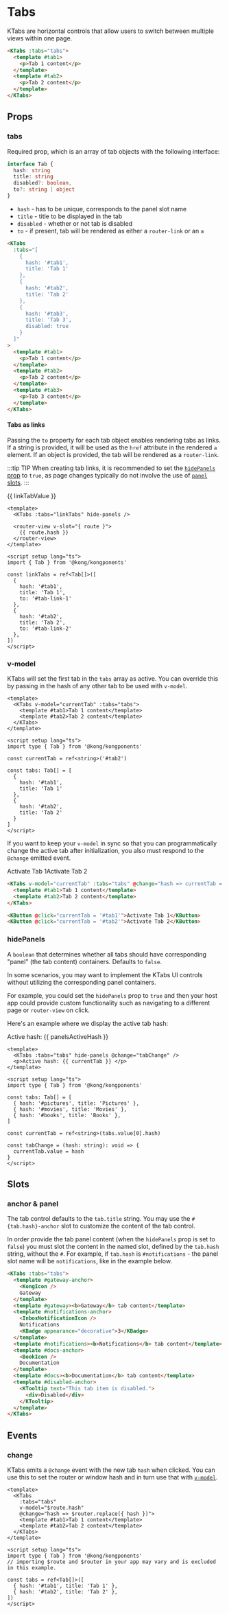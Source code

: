 # Tabs

KTabs are horizontal controls that allow users to switch between multiple views within one page.

<KTabs :tabs="tabs">
  <template #tab1>
    <p>Tab 1 content</p>
  </template>
  <template #tab2>
    <p>Tab 2 content</p>
  </template>
</KTabs>

```html
<KTabs :tabs="tabs">
  <template #tab1>
    <p>Tab 1 content</p>
  </template>
  <template #tab2>
    <p>Tab 2 content</p>
  </template>
</KTabs>
```

## Props

### tabs

Required prop, which is an array of tab objects with the following interface:

```ts
interface Tab {
  hash: string
  title: string
  disabled?: boolean,
  to?: string | object
}
```

* `hash` - has to be unique, corresponds to the panel slot name
* `title` - title to be displayed in the tab
* `disabled` - whether or not tab is disabled
* `to` - if present, tab will be rendered as either a `router-link` or an `a`

<KTabs :tabs="tabsWithDisabled">
  <template #tab1>
    <p>Tab 1 content</p>
  </template>
  <template #tab2>
    <p>Tab 2 content</p>
  </template>
</KTabs>

```html
<KTabs
  :tabs="[
    {
      hash: '#tab1',
      title: 'Tab 1'
    },
    {
      hash: '#tab2',
      title: 'Tab 2'
    },
    {
      hash: '#tab3',
      title: 'Tab 3',
      disabled: true
    }
  ]"
>
  <template #tab1>
    <p>Tab 1 content</p>
  </template>
  <template #tab2>
    <p>Tab 2 content</p>
  </template>
  <template #tab3>
    <p>Tab 3 content</p>
  </template>
</KTabs>
```

#### Tabs as links

Passing the `to` property for each tab object enables rendering tabs as links. If a string is provided, it will be used as the `href` attribute in the rendered `a` element. If an object is provided, the tab will be rendered as a `router-link`.

:::tip TIP
When creating tab links, it is recommended to set the [`hidePanels` prop](#hidepanels) to `true`, as page changes typically do not involve the use of [`panel` slots](#slots).
:::

<KTabs :tabs="linkTabs" hide-panels v-model="linkTabValue" />

{{ linkTabValue }}

```vue
<template>
  <KTabs :tabs="linkTabs" hide-panels />

  <router-view v-slot="{ route }">
    {{ route.hash }}
  </router-view>
</template>

<script setup lang="ts">
import { Tab } from '@kong/kongponents'

const linkTabs = ref<Tab[]>([
  {
    hash: '#tab1',
    title: 'Tab 1',
    to: '#tab-link-1'
  },
  {
    hash: '#tab2',
    title: 'Tab 2',
    to: '#tab-link-2'
  },
])
</script>
```

### v-model

KTabs will set the first tab in the `tabs` array as active. You can override this by passing in the hash of any other tab to be used with `v-model`.

<KTabs v-model="modelTab" :tabs="tabs">
  <template #tab1>
    <p>Tab 1 content</p>
  </template>
  <template #tab2>
    <p>Tab 2 content</p>
  </template>
</KTabs>

```vue
<template>
  <KTabs v-model="currentTab" :tabs="tabs">
    <template #tab1>Tab 1 content</template>
    <template #tab2>Tab 2 content</template>
  </KTabs>
</template>

<script setup lang="ts">
import type { Tab } from '@kong/kongponents'

const currentTab = ref<string>('#tab2')

const tabs: Tab[] = [
  {
    hash: '#tab1',
    title: 'Tab 1'
  },
  {
    hash: '#tab2',
    title: 'Tab 2'
  }
]
</script>
```

If you want to keep your `v-model` in sync so that you can programmatically change the active tab after initialization, you also must respond to the `@change` emitted event.

<div>
  <KTabs v-model="modelTabProgrammatic" :tabs="tabs" @change="hash => modelTabProgrammatic = hash">
    <template #tab1>Tab 1 content</template>
    <template #tab2>Tab 2 content</template>
  </KTabs>

  <div class="horizontal-spacing spacing-top">
    <KButton @click="modelTabProgrammatic = '#tab1'">Activate Tab 1</KButton>
    <KButton @click="modelTabProgrammatic = '#tab2'">Activate Tab 2</KButton>
  </div>
</div>

```html
<KTabs v-model="currentTab" :tabs="tabs" @change="hash => currentTab = hash">
  <template #tab1>Tab 1 content</template>
  <template #tab2>Tab 2 content</template>
</KTabs>

<KButton @click="currentTab = '#tab1'">Activate Tab 1</KButton>
<KButton @click="currentTab = '#tab2'">Activate Tab 2</KButton>
```

### hidePanels

A `boolean` that determines whether all tabs should have corresponding "panel" (the tab content) containers. Defaults to `false`.

In some scenarios, you may want to implement the KTabs UI controls without utilizing the corresponding panel containers.

For example, you could set the `hidePanels` prop to `true` and then your host app could provide custom functionality such as navigating to a different page or `router-view` on click.

Here's an example where we display the active tab hash:

<div>
  <KTabs :tabs="slottedTabs" hide-panels @change="panelsChange" />
  <p>Active hash: {{ panelsActiveHash }}</p>
</div>

```vue
<template>
  <KTabs :tabs="tabs" hide-panels @change="tabChange" />
  <p>Active hash: {{ currentTab }} </p>
</template>

<script setup lang="ts">
import type { Tab } from '@kong/kongponents'

const tabs: Tab[] = [
  { hash: '#pictures', title: 'Pictures' },
  { hash: '#movies', title: 'Movies' },
  { hash: '#books', title: 'Books' },
]

const currentTab = ref<string>(tabs.value[0].hash)

const tabChange = (hash: string): void => {
  currentTab.value = hash
}
</script>
```

## Slots

### anchor & panel

The tab control defaults to the `tab.title` string. You may use the `#{tab.hash}-anchor` slot to customize the content of the tab control.

In order provide the tab panel content (when the `hidePanels` prop is set to `false`) you must slot the content in the named slot, defined by the `tab.hash` string, without the `#`. For example, if `tab.hash` is `#notifications` - the panel slot name will be `notifications`, like in the example below.

<KTabs :tabs="slottedTabs">
  <template #gateway-anchor>
    <KongIcon />
    Gateway
  </template>
  <template #gateway><b>Gateway</b> tab content</template>
  <template #notifications-anchor>
    <InboxNotificationIcon />
    Notifications
    <KBadge appearance="decorative">3</KBadge>
  </template>
  <template #notifications><b>Notifications</b> tab content</template>
  <template #docs-anchor>
    <BookIcon />
    Documentation
  </template>
  <template #docs><b>Documentation</b> tab content</template>
  <template #disabled-anchor>
    <KTooltip text="This tab item is disabled.">
      <div>Disabled</div>
    </KTooltip>
  </template>
</KTabs>

```html
<KTabs :tabs="tabs">
  <template #gateway-anchor>
    <KongIcon />
    Gateway
  </template>
  <template #gateway><b>Gateway</b> tab content</template>
  <template #notifications-anchor>
    <InboxNotificationIcon />
    Notifications
    <KBadge appearance="decorative">3</KBadge>
  </template>
  <template #notifications><b>Notifications</b> tab content</template>
  <template #docs-anchor>
    <BookIcon />
    Documentation
  </template>
  <template #docs><b>Documentation</b> tab content</template>
  <template #disabled-anchor>
    <KTooltip text="This tab item is disabled.">
      <div>Disabled</div>
    </KTooltip>
  </template>
</KTabs>
```

## Events

### change

KTabs emits a `@change` event with the new tab `hash` when clicked. You can use this to set the router or window hash and in turn use that with [`v-model`](#v-model).

```vue
<template>
  <KTabs
    :tabs="tabs"
    v-model="$route.hash"
    @change="hash => $router.replace({ hash })">
    <template #tab1>Tab 1 content</template>
    <template #tab2>Tab 2 content</template>
  </KTabs>
</template>

<script setup lang="ts">
import type { Tab } from '@kong/kongponents'
// importing $route and $router in your app may vary and is excluded in this example.

const tabs = ref<Tab[]>([
  { hash: '#tab1', title: 'Tab 1' },
  { hash: '#tab2', title: 'Tab 2' },
])
</script>
```

<script setup lang="ts">
import { ref } from 'vue'
import { KongIcon, InboxNotificationIcon, BookIcon } from '@kong/icons'

const modelTab = ref('#tab2')
const modelTabProgrammatic = ref('#tab2')

const tabs = ref<Tab[]>([
  { hash: '#tab1', title: 'Tab 1' },
  { hash: '#tab2', title: 'Tab 2' },
])

const tabsWithDisabled = ref<Tab[]>([
  { hash: '#tab1', title: 'Tab 1' },
  { hash: '#tab2', title: 'Tab 2' },
  { hash: '#tab3', title: 'Tab 3 (disabled)', disabled: true },
])

const slottedTabs = ref<Tab[]>([
  { hash: '#gateway', title: 'Gateway' },
  { hash: '#notifications', title: 'Notifications' },
  { hash: '#docs', title: 'Documentation' },
  { hash: '#disabled', title: 'Disabled', disabled: true }
])

const linkTabValue = ref<string>('#tab-link-1')
const linkTabs = ref<Tab[]>([
  {
    hash: '#tab-link-1',
    title: 'Tab 1',
    to: '#tab-link-1',
  },
  {
    hash: '#tab-link-2',
    title: 'Tab 2',
    to: '#tab-link-2',
  },
])

const panelsActiveHash = ref('#gateway')

const panelsChange = (hash: string) => {
  panelsActiveHash.value = hash;
}
</script>

<style lang="scss" scoped>
.horizontal-spacing {
  display: flex;
  gap: $kui-space-40;
  flex-wrap: wrap;
}

.spacing-top {
  margin-top: $kui-space-50;
}
</style>

